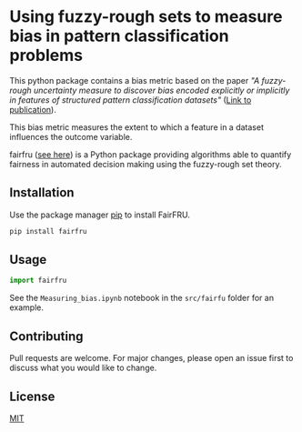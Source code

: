 # Using fuzzy-rough sets to measure bias in pattern classification problems

This python package contains a bias metric based on the paper *"A fuzzy-rough uncertainty measure to discover bias encoded explicitly or implicitly in features of structured pattern classification datasets"* ([Link to publication](https://doi.org/10.1016/j.patrec.2022.01.005)). 

This bias metric measures the extent to which a feature in a dataset influences the outcome variable.  

fairfru ([see here](https://pypi.org/project/FairFRU/)) is a Python package providing algorithms able to quantify fairness in automated decision making using the fuzzy-rough set theory. 

## Installation
Use the package manager [pip](https://pip.pypa.io/en/stable/) to install FairFRU.

```bash
pip install fairfru
```
## Usage
```python
import fairfru
```

See the `Measuring_bias.ipynb` notebook in the `src/fairfu` folder for an example.

## Contributing

Pull requests are welcome. For major changes, please open an issue first
to discuss what you would like to change.

## License

[MIT](https://choosealicense.com/licenses/mit/)
